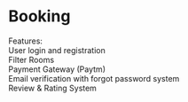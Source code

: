 # Booking

Features:
<br>
User login and registration
<br>
Filter Rooms
<br>
Payment Gateway (Paytm)
<br>
Email verification with forgot password system
<br>
Review & Rating System
